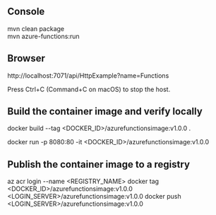 

## Console
mvn clean package  
mvn azure-functions:run

## Browser
http://localhost:7071/api/HttpExample?name=Functions

Press Ctrl+C (Command+C on macOS) to stop the host.

## Build the container image and verify locally

docker build --tag <DOCKER_ID>/azurefunctionsimage:v1.0.0 .

docker run -p 8080:80 -it <DOCKER_ID>/azurefunctionsimage:v1.0.0

## Publish the container image to a registry
az acr login --name <REGISTRY_NAME>
docker tag <DOCKER_ID>/azurefunctionsimage:v1.0.0 <LOGIN_SERVER>/azurefunctionsimage:v1.0.0
docker push <LOGIN_SERVER>/azurefunctionsimage:v1.0.0

